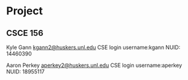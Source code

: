 
# Project
## CSCE 156

Kyle Gann
kgann2@huskers.unl.edu
CSE login username:kgann
NUID: 14460390

Aaron Perkey
aperkey2@huskers.unl.edu
CSE login username:aperkey
NUID: 18955117
